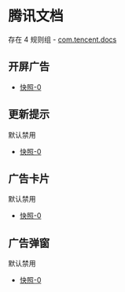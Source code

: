 # 腾讯文档

存在 4 规则组 - [com.tencent.docs](/src/apps/com.tencent.docs.ts)

## 开屏广告

- [快照-0](https://i.gkd.li/import/13198082)

## 更新提示

默认禁用

- [快照-0](https://i.gkd.li/import/13198091)

## 广告卡片

默认禁用

- [快照-0](https://i.gkd.li/import/13198097)

## 广告弹窗

默认禁用

- [快照-0](https://i.gkd.li/import/13242404)
